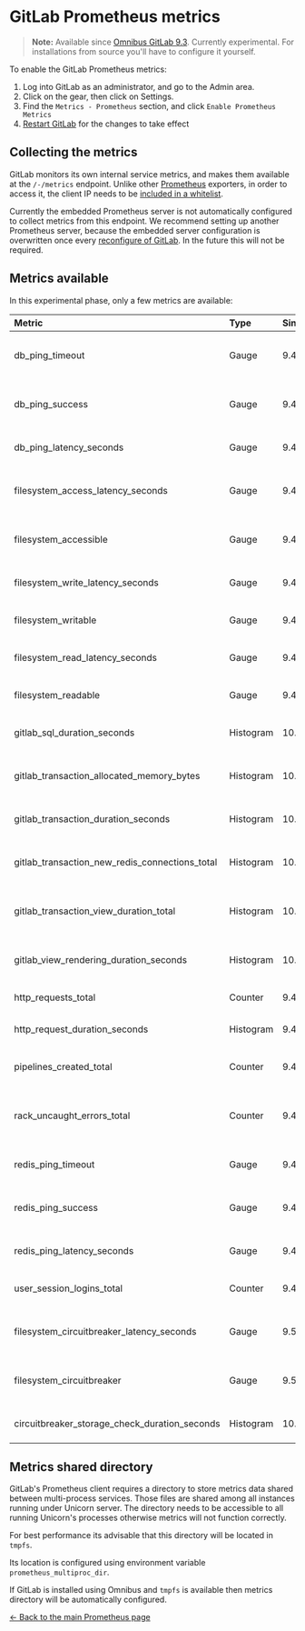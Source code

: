 # GitLab Prometheus metrics

>**Note:**
Available since [Omnibus GitLab 9.3][29118]. Currently experimental. For
installations from source you'll have to configure it yourself.

To enable the GitLab Prometheus metrics:

1. Log into GitLab as an administrator, and go to the Admin area.
1. Click on the gear, then click on Settings.
1. Find the `Metrics - Prometheus` section, and click `Enable Prometheus Metrics`
1. [Restart GitLab][restart] for the changes to take effect

## Collecting the metrics

GitLab monitors its own internal service metrics, and makes them available at the
`/-/metrics` endpoint. Unlike other [Prometheus] exporters, in order to access
it, the client IP needs to be [included in a whitelist][whitelist].

Currently the embedded Prometheus server is not automatically configured to
collect metrics from this endpoint. We recommend setting up another Prometheus
server, because the embedded server configuration is overwritten once every
[reconfigure of GitLab][reconfigure]. In the future this will not be required.

## Metrics available

In this experimental phase, only a few metrics are available:

| Metric                                          | Type      | Since | Description |
|:----------------------------------------------- |:--------- |:----- |:----------- |
| db_ping_timeout                                 | Gauge     | 9.4   | Whether or not the last database ping timed out |
| db_ping_success                                 | Gauge     | 9.4   | Whether or not the last database ping succeeded |
| db_ping_latency_seconds                         | Gauge     | 9.4   | Round trip time of the database ping |
| filesystem_access_latency_seconds               | Gauge     | 9.4   | Latency in accessing a specific filesystem |
| filesystem_accessible                           | Gauge     | 9.4   | Whether or not a specific filesystem is accessible |
| filesystem_write_latency_seconds                | Gauge     | 9.4   | Write latency of a specific filesystem |
| filesystem_writable                             | Gauge     | 9.4   | Whether or not the filesystem is writable |
| filesystem_read_latency_seconds                 | Gauge     | 9.4   | Read latency of a specific filesystem |
| filesystem_readable                             | Gauge     | 9.4   | Whether or not the filesystem is readable |
| gitlab_sql_duration_seconds                     | Histogram | 10.3  | Rails SQL requests by controler/action |
| gitlab_transaction_allocated_memory_bytes       | Histogram | 10.3  | Rails memory allocations for requests by controler/action |
| gitlab_transaction_duration_seconds             | Histogram | 10.3  | Rails requests duration by controler/action |
| gitlab_transaction_new_redis_connections_total  | Histogram | 10.3  | Rails request redis connections by controler/action |
| gitlab_transaction_view_duration_total          | Histogram | 10.3  | Rails request view duration by controler/action |
| gitlab_view_rendering_duration_seconds          | Histogram | 10.3  | Rails request view rendering duration by controler/action |
| http_requests_total                             | Counter   | 9.4   | Rack request count |
| http_request_duration_seconds                   | Histogram | 9.4   | HTTP response time from rack middleware |
| pipelines_created_total                         | Counter   | 9.4   | Counter of pipelines created |
| rack_uncaught_errors_total                      | Counter   | 9.4   | Rack connections handling uncaught errors count |
| redis_ping_timeout                              | Gauge     | 9.4   | Whether or not the last redis ping timed out |
| redis_ping_success                              | Gauge     | 9.4   | Whether or not the last redis ping succeeded |
| redis_ping_latency_seconds                      | Gauge     | 9.4   | Round trip time of the redis ping |
| user_session_logins_total                       | Counter   | 9.4   | Counter of how many users have logged in |
| filesystem_circuitbreaker_latency_seconds       | Gauge     | 9.5   | Time spent validating if a storage is accessible |
| filesystem_circuitbreaker                       | Gauge     | 9.5   | Wether or not the circuit for a certain shard is broken or not |
| circuitbreaker_storage_check_duration_seconds   | Histogram | 10.3  | Time a single storage probe took |

## Metrics shared directory

GitLab's Prometheus client requires a directory to store metrics data shared between multi-process services.
Those files are shared among all instances running under Unicorn server.
The directory needs to be accessible to all running Unicorn's processes otherwise
metrics will not function correctly.

For best performance its advisable that this directory will be located in `tmpfs`.

Its location is configured using environment variable `prometheus_multiproc_dir`.

If GitLab is installed using Omnibus and `tmpfs` is available then metrics
directory will be automatically configured.

[← Back to the main Prometheus page](index.md)

[29118]: https://gitlab.com/gitlab-org/gitlab-ce/issues/29118
[Prometheus]: https://prometheus.io
[restart]: ../../restart_gitlab.md#omnibus-gitlab-restart
[whitelist]: ../ip_whitelist.md
[reconfigure]: ../../restart_gitlab.md#omnibus-gitlab-reconfigure
